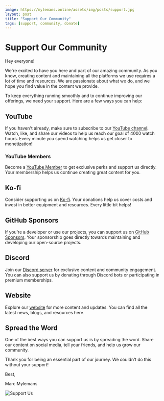 ```yaml
---
image: https://mylemans.online/assets/img/posts/support.jpg
layout: post
title: "Support Our Community"
tags: [support, community, donate]
---
```


# Support Our Community

Hey everyone!

We're excited to have you here and part of our amazing community. As you know, creating content and maintaining all the platforms we use requires a lot of time and resources. We are passionate about what we do, and we hope you find value in the content we provide.

To keep everything running smoothly and to continue improving our offerings, we need your support. Here are a few ways you can help:

## YouTube

If you haven't already, make sure to subscribe to our [YouTube channel](https://www.youtube.com/channel/UC1y0Dtbzss2I3mm45xPMm1Q). Watch, like, and share our videos to help us reach our goal of 4000 watch hours. Every minute you spend watching helps us get closer to monetization!

### YouTube Members

Become a [YouTube Member](https://www.youtube.com/channel/UC1y0Dtbzss2I3mm45xPMm1Q/join) to get exclusive perks and support us directly. Your membership helps us continue creating great content for you.

## Ko-fi

Consider supporting us on [Ko-fi](https://ko-fi.com/mylemansonline). Your donations help us cover costs and invest in better equipment and resources. Every little bit helps!

## GitHub Sponsors

If you're a developer or use our projects, you can support us on [GitHub Sponsors](https://github.com/sponsors/marcmylemans). Your sponsorship goes directly towards maintaining and developing our open-source projects.

## Discord

Join our [Discord server](https://discord.gg/EW2kn976) for exclusive content and community engagement. You can also support us by donating through Discord bots or participating in premium memberships.

## Website

Explore our [website](https://mylemans.online) for more content and updates. You can find all the latest news, blogs, and resources here.

## Spread the Word

One of the best ways you can support us is by spreading the word. Share our content on social media, tell your friends, and help us grow our community.

Thank you for being an essential part of our journey. We couldn't do this without your support!

Best,

Marc Mylemans

![Support Us](https://mylemans.online/assets/img/posts/support.jpg)
